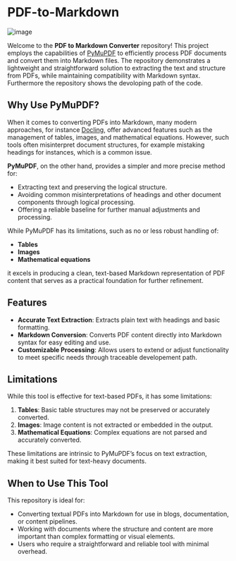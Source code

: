 # PDF-to-Markdown
![image](https://github.com/user-attachments/assets/de60c57d-930c-4537-931b-20aa8a85b76a)

Welcome to the **PDF to Markdown Converter** repository! This project employs the capabilities of [PyMuPDF](https://pymupdf.readthedocs.io/en/latest/) to efficiently process PDF documents and convert them into Markdown files. The repository demonstrates a lightweight and straightforward solution to extracting the text and structure from PDFs, while maintaining compatibility with Markdown syntax. Furthermore the repository shows the devoloping path of the code.

## Why Use PyMuPDF?

When it comes to converting PDFs into Markdown, many modern approaches, for instance [Docling](https://github.com/docling/docling), offer advanced features such as the management of tables, images, and mathematical equations. However, such tools often misinterpret document structures, for example mistaking headings for instances, which is a common issue.

**PyMuPDF**, on the other hand, provides a simpler and more precise method for:

- Extracting text and preserving the logical structure.
- Avoiding common misinterpretations of headings and other document components through logical processing.
- Offering a reliable baseline for further manual adjustments and processing.

While PyMuPDF has its limitations, such as no or less robust handling of:

- **Tables**
- **Images**
- **Mathematical equations**

it excels in producing a clean, text-based Markdown representation of PDF content that serves as a practical foundation for further refinement.

## Features

- **Accurate Text Extraction**: Extracts plain text with headings and basic formatting.
- **Markdown Conversion**: Converts PDF content directly into Markdown syntax for easy editing and use.
- **Customizable Processing**: Allows users to extend or adjust functionality to meet specific needs through traceable developement path.

## Limitations

While this tool is effective for text-based PDFs, it has some limitations:

1. **Tables**: Basic table structures may not be preserved or accurately converted.
2. **Images**: Image content is not extracted or embedded in the output.
3. **Mathematical Equations**: Complex equations are not parsed and accurately converted.

These limitations are intrinsic to PyMuPDF’s focus on text extraction, making it best suited for text-heavy documents.

## When to Use This Tool

This repository is ideal for:

- Converting textual PDFs into Markdown for use in blogs, documentation, or content pipelines.
- Working with documents where the structure and content are more important than complex formatting or visual elements.
- Users who require a straightforward and reliable tool with minimal overhead.

